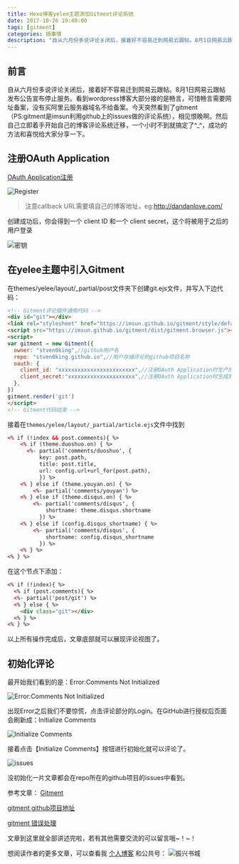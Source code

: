 ```yaml
---
title: Hexo博客yelee主题添加Gitment评论系统
date: 2017-10-26 19:40:00
tags: [gitment]
categories: 搞事情
description: "自从六月份多说评论关闭后，接着好不容易迁到网易云跟帖。8月1日网易云跟帖发布公告宣布停止服务。看到wordpress博客大部分接的是畅言，可惜畅言需要网址备案，没有买阿里云服务器域名不给备案。今天突然看到了gitment（PS:gitment是imsun利用github上的issues做的评论系统），相见恨晚啊。"
---
```

## 前言

自从六月份多说评论关闭后，接着好不容易迁到网易云跟帖。8月1日网易云跟帖发布公告宣布停止服务。看到wordpress博客大部分接的是畅言，可惜畅言需要网址备案，没有买阿里云服务器域名不给备案。今天突然看到了gitment（PS:gitment是imsun利用github上的issues做的评论系统），相见恨晚啊。然后自己立即着手开始自己的博客评论系统迁移，一个小时不到就搞定了^_^，成功的方法和喜悦给大家分享一下。

## 注册OAuth Application

[OAuth Application注册](https://github.com/settings/applications/new)

![Register](https://img-blog.csdnimg.cn/img_convert/036365a9ad16f8fe669a1f99d79f8edc.png#pic_center)

> 注意callback URL需要填自己的博客地址，eg:http://dandanlove.com/

创建成功后，你会得到一个 client ID 和一个 client secret，这个将被用于之后的用户登录

![密钥](https://img-blog.csdnimg.cn/img_convert/001a10da2e545f825ce5ec4762b81efe.png#pic_center)

## 在yelee主题中引入Gitment

在themes/yelee/layout/_partial/post文件夹下创建git.ejs文件，并写入下边代码：
```html
<!-- Gitment评论插件通用代码 -->
<div id="git"></div>
<link rel="stylesheet" href="https://imsun.github.io/gitment/style/default.css">
<script src="https://imsun.github.io/gitment/dist/gitment.browser.js"></script>
<script>
var gitment = new Gitment({
  owner: "stven0king",//github用户名
  repo: "stven0king.github.io",//用户存储评论的github项目名称
  oauth: {
    client_id: "xxxxxxxxxxxxxxxxxxxxxxxx",//注册OAuth Application时生产的ClinetID
    client_secret:"xxxxxxxxxxxxxxxxxxxxx",//注册OAuth Application时生成的Client Secret
  },
})
gitment.render('git')
</script>
<!-- Gitment代码结束 -->
```

接着在`themes/yelee/layout/_partial/article.ejs`文件中找到

```html
<% if (!index && post.comments){ %>
    <% if (theme.duoshuo.on) { %>
      <%- partial('comments/duoshuo', {
          key: post.path,
          title: post.title,
          url: config.url+url_for(post.path),
          }) %>
    <% } else if (theme.youyan.on) { %>
        <%- partial('comments/youyan') %>
    <% } else if (theme.disqus.on) { %>
        <%- partial('comments/disqus', {
            shortname: theme.disqus.shortname
          }) %>
    <% } else if (config.disqus_shortname) { %>
        <%- partial('comments/disqus', {
            shortname: config.disqus_shortname
          }) %>
    <% } %>
<% } %>
```
在这个节点下添加：
```html
<% if (!index){ %>
  <% if (post.comments){ %>
  <%- partial('post/git') %>
  <% } else { %>
    <div class="git"></div>
  <% } %>
<% } %>
```
以上所有操作完成后，文章底部就可以展现评论视图了。

## 初始化评论

最开始我们看到的是：Error:Comments Not Initialized

![Error:Comments Not Initialized](https://img-blog.csdnimg.cn/img_convert/2bba97b35081ebe3e6d542aa9007b8e7.png#pic_center)

出现Error之后我们不要惊慌，点击评论部分的Login。在GitHub进行授权后页面会刷新成：Initialize Comments

![Initialize Comments](https://img-blog.csdnimg.cn/img_convert/dfd1b365dd112217092e8583f846ce75.png#pic_center)

接着点击【Initialize Comments】按钮进行初始化就可以评论了。

![issues](https://img-blog.csdnimg.cn/img_convert/2b914cbc9665df9094c5e74240c8cf3d.png#pic_center)

没初始化一片文章都会在repo所在的github项目的issues中看到。

参考文章：
[Gitment](http://blog.csdn.net/anttu/article/details/77688004)

[gitment github项目地址](https://github.com/imsun)

[gitment 错误处理](https://github.com/imsun/gitment/issues)

文章到这里就全部讲述完啦，若有其他需要交流的可以留言哦~！~！

想阅读作者的更多文章，可以查看我 [个人博客](http://dandanlove.com/) 和公共号：
![振兴书城](https://imgconvert.csdnimg.cn/aHR0cDovL3VwbG9hZC1pbWFnZXMuamlhbnNodS5pby91cGxvYWRfaW1hZ2VzLzEzMTk4NzktNjEyYzRjNjZkNDBjZTg1NS5qcGc#pic_center)